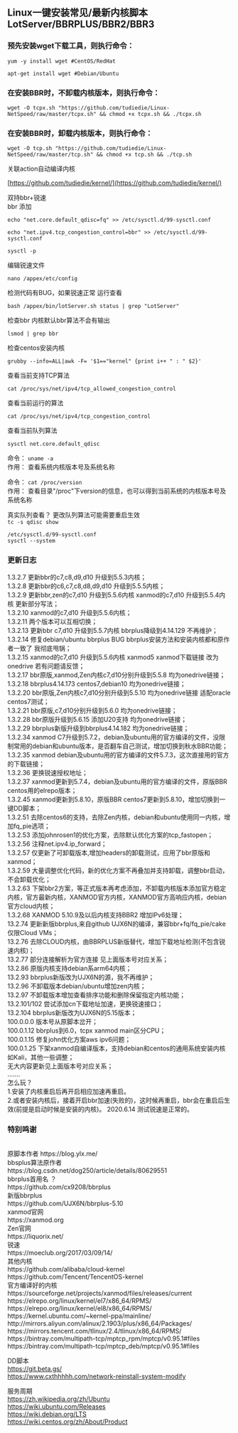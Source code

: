 ## Linux一键安装常见/最新内核脚本 LotServer/BBRPLUS/BBR2/BBR3

### 预先安装wget下载工具，则执行命令：
```
yum -y install wget #CentOS/RedHat
```
```
apt-get install wget #Debian/Ubuntu
```
### 在安装BBR时，不卸载内核版本，则执行命令：

```
wget -O tcpx.sh "https://github.com/tudiedie/Linux-NetSpeed/raw/master/tcpx.sh" && chmod +x tcpx.sh && ./tcpx.sh
```

### 在安装BBR时，卸载内核版本，则执行命令：
```
wget -O tcp.sh "https://github.com/tudiedie/Linux-NetSpeed/raw/master/tcp.sh" && chmod +x tcp.sh && ./tcp.sh
```

关联action自动编译内核

[https://github.com/tudiedie/kernel/](https://github.com/tudiedie/kernel/)

双持bbr+锐速
<br>
bbr 添加
```
echo "net.core.default_qdisc=fq" >> /etc/sysctl.d/99-sysctl.conf
```
```
echo "net.ipv4.tcp_congestion_control=bbr" >> /etc/sysctl.d/99-sysctl.conf
```
```
sysctl -p
```
编辑锐速文件
```
nano /appex/etc/config
```
检测代码有BUG，如果锐速正常 运行查看
```
bash /appex/bin/lotServer.sh status | grep "LotServer"
```
检查bbr 内核默认bbr算法不会有输出
```
lsmod | grep bbr
```
检查centos安装内核
```
grubby --info=ALL|awk -F= '$1=="kernel" {print i++ " : " $2}'
```
查看当前支持TCP算法
```
cat /proc/sys/net/ipv4/tcp_allowed_congestion_control
```
查看当前运行的算法
```
cat /proc/sys/net/ipv4/tcp_congestion_control
```
查看当前队列算法
```
sysctl net.core.default_qdisc
```
命令： `uname -a`
<br>
作用： 查看系统内核版本号及系统名称

命令： `cat /proc/version`
<br>
作用： 查看目录"/proc"下version的信息，也可以得到当前系统的内核版本号及系统名称

真实队列查看？ 更改队列算法可能需要重启生效
<br>
`tc -s qdisc show`

`/etc/sysctl.d/99-sysctl.conf`
<br>
`sysctl --system`

### 更新日志
1.3.2.7 更新bbr的c7,c8,d9,d10 升级到5.5.3内核；
<br>
1.3.2.8 更新bbr的c6,c7,c8,d8,d9,d10 升级到5.5.5内核；
<br>
1.3.2.9 更新bbr,zen的c7,d10 升级到5.5.6内核 xanmod的c7,d10 升级到5.5.4内核 更新部分写法；
<br>
1.3.2.10 xanmod的c7,d10 升级到5.5.6内核；
<br>
1.3.2.11 两个版本可以互相切换；
<br>
1.3.2.13 更新bbr c7,d10 升级到5.5.7内核 bbrplus降级到4.14.129 不再维护；
<br>
1.3.2.14 修复debian/ubuntu bbrplus BUG bbrplus安装方法和安装内核都和原作者一致了 我彻底甩锅；
<br>
1.3.2.15 xanmod的c7,d10 升级到5.5.6内核 xanmod5 xanmod下载链接 改为onedrive 若有问题请反馈；
<br>
1.3.2.17 bbr原版,xanmod,Zen内核c7,d10分别升级到5.5.8 均为onedrive链接；
<br>
1.3.2.18 bbrplus4.14.173 centos7,debian10 均为onedrive链接；
<br>
1.3.2.20 bbr原版,Zen内核c7,d10分别升级到5.5.10 均为onedrive链接  适配oracle centos7测试；
<br>
1.3.2.21 bbr原版,c7,d10分别升级到5.6.0 均为onedrive链接；
<br>
1.3.2.28 bbr原版升级到5.6.15 添加U20支持 均为onedrive链接；
<br>
1.3.2.29 bbrplus新版升级到bbrplus4.14.182 均为onedrive链接；
<br>
1.3.2.34 xanmod C7升级到5.7.2，debian及ubuntu用的官方编译的文件，没限制常用的debian和ubuntu版本，是否翻车自己测试，增加切换到秋水BBR功能；
<br>
1.3.2.35 xanmod debian及ubuntu用的官方编译的文件5.7.3，这次直接用的官方的下载链接；
<br>
1.3.2.36 更换锐速授权地址；
<br>
1.3.2.37 xanmod更新到5.7.4，debian及ubuntu用的官方编译的文件，原版BBR centos用的elrepo版本；
<br>
1.3.2.45 xanmod更新到5.8.10，原版BBR centos7更新到5.8.10，增加切换到一键DD脚本；
<br>
1.3.2.51 去除centos6的支持，去除Zen内核，debian和ubuntu使用同一内核，增加fq_pie选项；
<br>
1.3.2.53 添加johnrosen1的优化方案，去除默认优化方案的tcp_fastopen；
<br>
1.3.2.56 注释net.ipv4.ip_forward；
<br>
1.3.2.57 仅更新了可卸载版本,增加headers的卸载测试，应用了bbr原版和xanmod；
<br>
1.3.2.59 大量调整优化代码，新的优化方案不再叠加并支持卸载，调整bbr启动，不会卸载优化；
<br>
1.3.2.63 下架bbr2方案，等正式版本再考虑添加，不卸载内核版本添加官方稳定内核，官方最新内核，XANMOD官方内核，XANMOD官方高响应内核，debian官方cloud内核；
<br>
1.3.2.68 XANMOD 5.10.9及以后内核支持BBR2 增加IPv6处理；
<br>
13.2.74 更新新版bbrplus,来自github UJX6N的编译，兼容bbr+fq/fq_pie/cake仅限Cloud VMs；
<br>
13.2.76 去除CLOUD内核，由BBRPLUS新版替代，增加下载地址检测(不包含锐速内核)；
<br>
13.2.77 部分连接解析为官方连接 见上面版本号对应关系；
<br>
13.2.86 原版内核支持debian系arm64内核；
<br>
13.2.93 bbrplus新版改为UJX6N的源，我不再维护；
<br>
13.2.96 不卸载版本debian/ubuntu增加zen内核；
<br>
13.2.97 不卸载版本增加查看排序功能和删除保留指定内核功能；
<br>
13.2.101/102 尝试添加cn下载地址加速，更换锐速接口；
<br>
13.2.104 bbrplus新版改为UJX6N的5.15版本；
<br>
100.0.0.0 版本号从原脚本岔开；
<br>
100.0.1.12 bbrplus到6.0，tcpx xanmod main区分CPU；
<br>
100.0.1.15 修复john优化方案aws ipv6问题；
<br>
100.0.1.25 下架xanmod自编译版本，支持debian和centos的通用系统安装内核如Kali，其他一些调整；
<br>
无大内容更新见上面版本号对应关系；
<br>
…….
<br>
怎么玩？
<br>
1.安装了内核重启后再开启相应加速再重启。
<br>
2.或者安装内核后，接着开启bbr加速(失败的)，这时候再重启，bbr会在重启后生效(前提是启动时候是安装的内核)。
2020.6.14 测试锐速是正常的。

### 特别鸣谢
<br>
原脚本作者
https://blog.ylx.me/
<br>
bbsplus算法原作者
<br>
https://blog.csdn.net/dog250/article/details/80629551
<br>
bbrplus首用名 ？
<br>
https://github.com/cx9208/bbrplus
<br>
新版bbrplus
<br>
https://github.com/UJX6N/bbrplus-5.10
<br>
xanmod官网
<br>
https://xanmod.org
<br>
Zen官网
<br>
https://liquorix.net/
<br>
锐速
<br>
https://moeclub.org/2017/03/09/14/
<br>
其他内核
<br>
https://github.com/alibaba/cloud-kernel
<br>
https://github.com/Tencent/TencentOS-kernel
<br>
官方编译好的内核
<br>
https://sourceforge.net/projects/xanmod/files/releases/current
<br>
https://elrepo.org/linux/kernel/el7/x86_64/RPMS/
<br>
https://elrepo.org/linux/kernel/el8/x86_64/RPMS/
<br>
https://kernel.ubuntu.com/~kernel-ppa/mainline/
<br>
http://mirrors.aliyun.com/alinux/2.1903/plus/x86_64/Packages/
<br>
https://mirrors.tencent.com/tlinux/2.4/tlinux/x86_64/RPMS/
<br>
https://bintray.com/multipath-tcp/mptcp_rpm/mptcp/v0.95.1#files
<br>
https://bintray.com/multipath-tcp/mptcp_deb/mptcp/v0.95.1#files

DD脚本
<br>
https://git.beta.gs/
<br>
https://www.cxthhhhh.com/network-reinstall-system-modify


服务周期
<br>
https://zh.wikipedia.org/zh/Ubuntu
<br>
https://wiki.ubuntu.com/Releases
<br>
https://wiki.debian.org/LTS
<br>
https://wiki.centos.org/zh/About/Product
